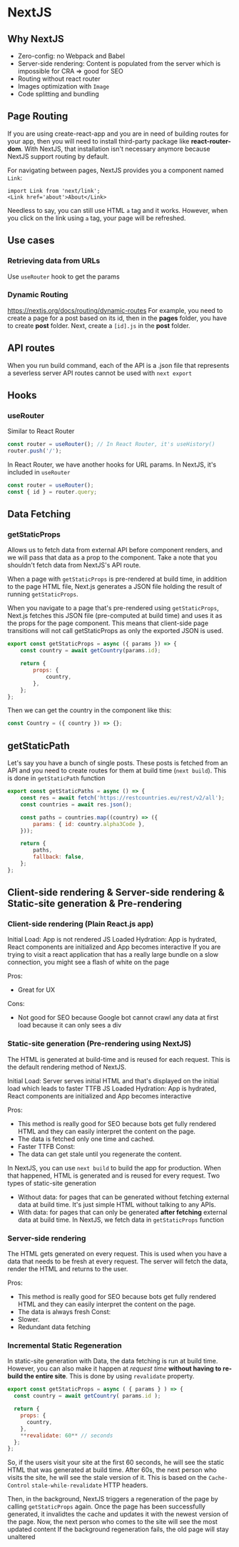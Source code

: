 # NextJS

## Why NextJS

- Zero-config: no Webpack and Babel
- Server-side rendering: Content is populated from the server which is impossible for CRA => good for SEO
- Routing without react router
- Images optimization with `Image`
- Code splitting and bundling

## Page Routing

If you are using create-react-app and you are in need of building routes for your app, then you will need to install third-party package like **react-router-dom**. With NextJS, that installation isn't  necessary anymore because NextJS support routing by default.

For navigating between pages, NextJS provides you a component named `Link`:

```JSX
import Link from 'next/link';
<Link href='about'>About</Link>
```
Needless to say, you can still use HTML `a` tag and it works. However, when you click on the link using `a` tag, your page will be refreshed.

## Use cases

### Retrieving data from URLs

Use `useRouter` hook to get the params

### Dynamic Routing

<https://nextjs.org/docs/routing/dynamic-routes>
For example, you need to create a page for a post based on its id, then in the **pages** folder, you have to create **post** folder. Next, create a `[id].js` in the **post** folder.

## API routes

When you run build command, each of the API is a .json file that represents a severless server
API routes cannot be used with `next export`

## Hooks

### useRouter

Similar to React Router

```javascript
const router = useRouter(); // In React Router, it's useHistory()
router.push('/');
```

In React Router, we have another hooks for URL params. In NextJS, it's included in `useRouter`

```javascript
const router = useRouter();
const { id } = router.query;
```

## Data Fetching

### getStaticProps

Allows us to fetch data from external API before component renders, and we will pass that data as a prop to the component.
Take a note that you shouldn't fetch data from NextJS's API route.

When a page with `getStaticProps` is pre-rendered at build time, in addition to the page HTML file, Next.js generates a JSON file holding the result of running `getStaticProps`.

When you navigate to a page that's pre-rendered using `getStaticProps`, Next.js fetches this JSON file (pre-computed at build time) and uses it as the props for the page component. This means that client-side page transitions will not call getStaticProps as only the exported JSON is used.

```javascript
export const getStaticProps = async ({ params }) => {
	const country = await getCountry(params.id);

	return {
		props: {
			country,
		},
	};
};
```

Then we can get the country in the component like this:

```javascript
const Country = ({ country }) => {};
```

## getStaticPath

Let's say you have a bunch of single posts. These posts is fetched from an API and you need to create routes for them at build time (`next build`). This is done in `getStaticPath` function

```javascript
export const getStaticPaths = async () => {
	const res = await fetch('https://restcountries.eu/rest/v2/all');
	const countries = await res.json();

	const paths = countries.map((country) => ({
		params: { id: country.alpha3Code },
	}));

	return {
		paths,
		fallback: false,
	};
};
```

## Client-side rendering & Server-side rendering & Static-site generation & Pre-rendering

### Client-side rendering (Plain React.js app)

Initial Load: App is not rendered
JS Loaded
Hydration: App is hydrated, React components are initialized and App becomes interactive
If you are trying to visit a react application that has a really large bundle on a slow connection, you might see a flash of white on the page

Pros:
- Great for UX

Cons:
- Not good for SEO because Google bot cannot crawl any data at first load because it can only sees a div

### Static-site generation (Pre-rendering using NextJS)

The HTML is generated at build-time and is reused for each request. This is the default rendering method of NextJS.

Initial Load: Server serves initial HTML and that's displayed on the initial load which leads to faster TTFB
JS Loaded
Hydration: App is hydrated, React components are initialized and App becomes interactive

Pros:

- This method is really good for SEO because bots get fully rendered HTML and they can easily interpret the content on the page.
- The data is fetched only one time and cached.
- Faster TTFB
  Const:
- The data can get stale until you regenerate the content.

In NextJS, you can use `next build` to build the app for production. When that happened, HTML is generated and is reused for every request. Two types of static-site generation

- Without data: for pages that can be generated without fetching external data at build time. It's just simple HTML without talking to any APIs.
- With data: for pages that can only be generated **after fetching** external data at build time. In NextJS, we fetch data in `getStaticProps` function

### Server-side rendering

The HTML gets generated on every request. This is used when you have a data that needs to be fresh at every request. The server will fetch the data, render the HTML and returns to the user.

Pros:

- This method is really good for SEO because bots get fully rendered HTML and they can easily interpret the content on the page.
- The data is always fresh
  Const:
- Slower.
- Redundant data fetching

### Incremental Static Regeneration

In static-site generation with Data, the data fetching is run at build time. However, you can also make it happen at <i>request time</i> **without having to re-build the entire site**. This is done by using `revalidate` property.

```javascript
export const getStaticProps = async ( { params } ) => {
  const country = await getCountry( params.id );

  return {
    props: {
      country,
    },
    **revalidate: 60** // seconds
  };
};
```

So, if the users visit your site at the first 60 seconds, he will see the static HTML that was generated at build time. After 60s, the next person who visits the site, he will see the stale version of it. This is based on the `Cache-Control` `stale-while-revalidate` HTTP headers.

Then, in the background, NextJS triggers a regeneration of the page by calling `getStaticProps` again. Once the page has been successfully generated, it invalidtes the cache and updates it with the newest version of the page. Now, the next person who comes to the site will see the most updated content
If the background regeneration fails, the old page will stay unaltered
